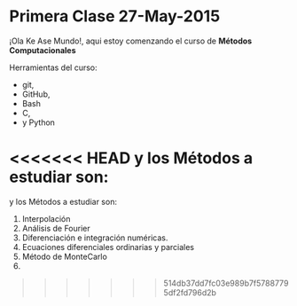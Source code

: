 # Primera Clase 27-May-2015
¡Ola Ke Ase Mundo!, aqui estoy comenzando el curso de **Métodos Computacionales**

Herramientas del curso:
+ git,
+ GitHub,
+ Bash
+ C,
+ y Python

<<<<<<< HEAD
y los Métodos a  estudiar son:
=======
y los Métodos a estudiar son:

1. Interpolación
2. Análisis de Fourier
3. Diferenciación e integración numéricas.
4. Ecuaciones diferenciales ordinarias y parciales
5. Método de MonteCarlo
6. 
>>>>>>> 514db37dd7fc03e989b7f57887795df2fd796d2b

